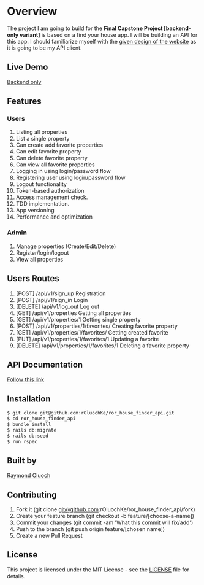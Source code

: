 # Overview
The project I am going to build for the **Final Capstone Project [backend-only variant]** is based on a find your house app. I will be building an API for this app. I should familiarize myself with the [given design of the website](https://www.notion.so/Final-Capstone-Project-Find-Your-House-backend-only-variant-f3581ebfeb3341deafd7617c5b9d934d) as it is going to be my API client. 

## Live Demo
[Backend only](https://nameless-plateau-65921.herokuapp.com/)

## Features

### Users
1. Listing all properties
2. List a single property
3. Can create add favorite properties
4. Can edit favorite property
5. Can delete favorite property
6. Can view all favorite properties
7. Logging in using login/password flow
8. Registering user using login/password flow
9. Logout functionality
10. Token-based authorization 
11. Access management check.
12. TDD implementation.
13. App versioning
14. Performance and optimization

### Admin
1. Manage properties (Create/Edit/Delete)
2. Register/login/logout
3. View all properties

## Users Routes
1. [POST] /api/v1/sign_up Registration
2. [POST] /api/v1/sign_in Login
3. [DELETE] /api/v1/log_out Log out
4. [GET] /api/v1/properties Getting all properties
5. [GET] /api/v1/properties/1 Getting single property
6. [POST] /api/v1/properties/1/favorites/ Creating favorite property
7. [GET] /api/v1/properties/1/favorites/ Getting created favorite
8. [PUT] /api/v1/properties/1/favorites/1 Updating a favorite
9. [DELETE] /api/v1/properties/1/favorites/1 Deleting a favorite property

## API Documentation
[Follow this link](https://rorhousefinderapi.docs.apiary.io/#)


## Installation

~~~bash
$ git clone git@github.com:rOluochKe/ror_house_finder_api.git
$ cd ror_house_finder_api
$ bundle install
$ rails db:migrate
$ rails db:seed
$ run rspec
~~~

## Built by
[Raymond Oluoch](https://github.com/rOluochKe)


## Contributing

1. Fork it (git clone git@github.com:rOluochKe/ror_house_finder_api/fork)
2. Create your feature branch (git checkout -b feature/[choose-a-name])
3. Commit your changes (git commit -am 'What this commit will fix/add')
4. Push to the branch (git push origin feature/[chosen name])
5. Create a new Pull Request

## License

This project is licensed under the MIT License - see the [LICENSE](./LICENSE.md) file for details.